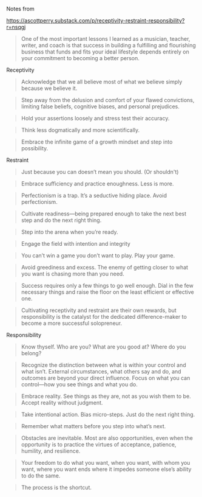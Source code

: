 Notes from 

https://ascottperry.substack.com/p/receptivity-restraint-responsibility?r=nsqgj

> One of the most important lessons I learned as a musician, teacher, writer, and coach is that success in building a fulfilling and flourishing business that funds and fits your ideal lifestyle depends entirely on your commitment to becoming a better person.

Receptivity 

> Acknowledge that we all believe most of what we believe simply because we believe it.

> Step away from the delusion and comfort of your flawed convictions, limiting false beliefs, cognitive biases, and personal prejudices.

> Hold your assertions loosely and stress test their accuracy.

> Think less dogmatically and more scientifically.

> Embrace the infinite game of a growth mindset and step into possibility.

Restraint

> Just because you can doesn’t mean you should. (Or shouldn't)

> Embrace sufficiency and practice enoughness. Less is more.

> Perfectionism is a trap. It’s a seductive hiding place. Avoid perfectionism.

> Cultivate readiness—being prepared enough to take the next best step and do the next right thing.

> Step into the arena when you’re ready.

> Engage the field with intention and integrity

> You can’t win a game you don’t want to play. Play your game.

> Avoid greediness and excess. The enemy of getting closer to what you want is chasing more than you need.

> Success requires only a few things to go well enough. Dial in the few necessary things and raise the floor on the least efficient or effective one.

> Cultivating receptivity and restraint are their own rewards, but responsibility is the catalyst for the dedicated difference-maker to become a more successful solopreneur.

Responsibility

> Know thyself. Who are you? What are you good at? Where do you belong?

> Recognize the distinction between what is within your control and what isn’t. External circumstances, what others say and do, and outcomes are beyond your direct influence. Focus on what you can control—how you see things and what you do.

> Embrace reality. See things as they are, not as you wish them to be. Accept reality without judgment.

> Take intentional action. Bias micro-steps. Just do the next right thing.

> Remember what matters before you step into what’s next.

> Obstacles are inevitable. Most are also opportunities, even when the opportunity is to practice the virtues of acceptance, patience, humility, and resilience.

> Your freedom to do what you want, when you want, with whom you want, where you want ends where it impedes someone else’s ability to do the same.

> The process is the shortcut.

